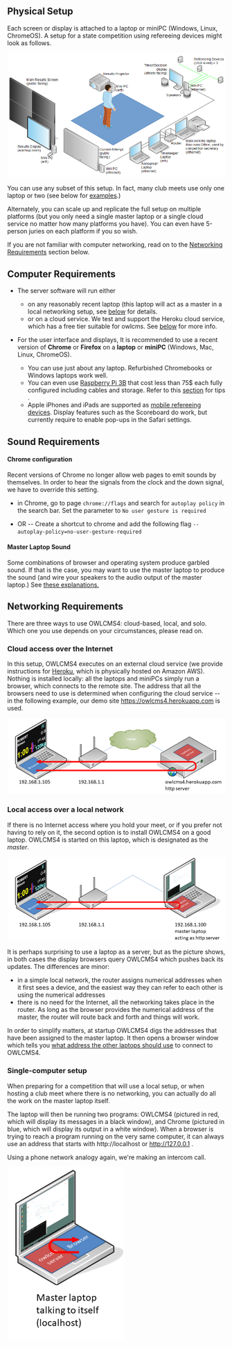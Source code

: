 ## Physical Setup

Each screen or display is attached to a laptop or miniPC (Windows, Linux, ChromeOS).  A setup for a state competition using refereeing devices might look as follows.

![StateCompetition](img/equipment/StateCompetition.png)

You can use any subset of this setup.  In fact, many club meets use only one laptop or two (see below for [examples](#local-access-over-a-local-network).) 

Alternately, you can scale up and replicate the full setup on multiple platforms (but you only need a single master laptop or a single cloud service no matter how many platforms you have). You can even have 5-person juries on each platform if you so wish.

If you are not familiar with computer networking, read on to the [Networking Requirements](#networking-requirements) section below.

## Computer Requirements

- The server software will run either 
  - on any reasonably recent laptop (this laptop will act as a master in a local networking setup, see [below](#local-access-over-a-local-network) for details.
  - or on a cloud service. We test and support the Heroku cloud service, which has a free tier suitable for owlcms. See [below](#cloud-access-over-the-internet) for more info.
- For the user interface and displays,  It is recommended to use a recent version of **Chrome** or **Firefox** on a **laptop** or **miniPC** (Windows, Mac, Linux, ChromeOS). 

  - You can use just about any laptop.  Refurbished Chromebooks or Windows laptops work well.
  - You can even use [Raspberry Pi 3B](https://www.canakit.com/raspberry-pi-3-model-b-plus-starter-kit.html) that cost less than 75$ each fully configured including cables and storage.  Refer to this [section](RaspberryPi) for tips .
  - Apple iPhones and iPads are supported as [mobile refereeing devices](Refereeing#mobile-device-refereeing).  Display features such as the Scoreboard do work, but currently require to enable pop-ups in the Safari settings.

## Sound Requirements

#### Chrome configuration

Recent versions of Chrome no longer allow web pages to emit sounds by themselves.  In order to hear the signals from the clock and the down signal, we have to override this setting.

- in Chrome, go to page ``chrome://flags``  and search for ``autoplay policy``  in the search bar.
  Set the parameter to ``No user gesture is required``

- OR --  Create a shortcut to chrome and add the following flag `--autoplay-policy=no-user-gesture-required`

#### Master Laptop Sound

Some combinations of browser and operating system produce garbled sound. If that is the case, you may want to use the master laptop to produce the sound (and wire your speakers to the audio output of the master laptop.)   See [these explanations.](Preparation#associating-an-audio-output-with-a-platform)

## Networking Requirements

There are three ways to use OWLCMS4: cloud-based, local, and solo.  Which one you use depends on your circumstances, please read on.

### Cloud access over the Internet

In this setup, OWLCMS4 executes on an external cloud service (we provide instructions for [Heroku](Heroku), which is physically hosted on Amazon AWS).  Nothing is installed locally: all the laptops and miniPCs simply run a browser, which connects to the remote site.  The address that all the browsers need to use is determined when configuring the cloud service -- in the following example, our demo site https://owlcms4.herokuapp.com is used.

![010_Cloud](img/equipment/010_Cloud.PNG)

### Local access over a local network

If there is no Internet access where you hold your meet, or if you prefer not having to rely on it, the second option is to install OWLCMS4 on a good laptop.  OWLCMS4 is started on this laptop, which is designated as the *master*.  

![020_local](img/equipment/020_local.PNG)

It is perhaps surprising to use a laptop as a server, but as the picture shows, in both cases the display browsers query OWLCMS4 which pushes back its updates.  The differences are minor:

- in a simple local network, the router assigns numerical addresses when it first sees a device, and the easiest way they can refer to each other is using the numerical addresses 
- there is no need for the Internet, all the networking takes place in the router.  As long as the browser provides the numerical address of the master, the router will route back and forth and things will work.

In order to simplify matters, at startup OWLCMS4 digs the addresses that have been assigned to the master laptop.  It then opens a browser window which tells you [what address the other laptops should use](LocalSetup#initial-startup) to connect to OWLCMS4.

### Single-computer setup

When preparing for a competition that will use a local setup, or when hosting a club meet where there is no networking, you can actually do all the work on the master laptop itself.  

The laptop will then be running two programs: OWLCMS4 (pictured in red, which will display its messages in a black window), and Chrome (pictured in blue, which will display its output in a white window).   When a browser is trying to reach a program running on the very same computer, it can always use an address that starts with http://localhost or http://127.0.0.1 .   

Using a phone network analogy again, we're making an intercom call.

![030_solo](img/equipment/030_solo.PNG)



[^1]: The only caveat is that some refereeing devices require [workarounds](Refereeing#notes-for-raspbery-pi-users-with-delcom-keypads)